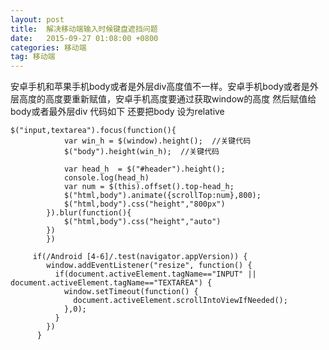 ```yaml
---
layout: post
title:  解决移动端输入时候键盘遮挡问题
date:   2015-09-27 01:08:00 +0800
categories: 移动端
tag: 移动端
---
```



安卓手机和苹果手机body或者是外层div高度值不一样。安卓手机body或者是外层高度的高度要重新赋值，安卓手机高度要通过获取window的高度 然后赋值给body或者最外层div 代码如下
还要把body 设为relative

```
$("input,textarea").focus(function(){
			var win_h = $(window).height();  //关键代码
			$("body").height(win_h);  //关键代码

			var head_h  = $("#header").height();
			console.log(head_h)
			var num = $(this).offset().top-head_h;
			$("html,body").animate({scrollTop:num},800);
			$("html,body").css("height","800px")
		}).blur(function(){
			$("html,body").css("height","auto")
		})
		})
```



```
     if(/Android [4-6]/.test(navigator.appVersion)) {
        window.addEventListener("resize", function() {
          if(document.activeElement.tagName=="INPUT" || document.activeElement.tagName=="TEXTAREA") {
            window.setTimeout(function() {
              document.activeElement.scrollIntoViewIfNeeded();
            },0);
          }
        })
      }
```
